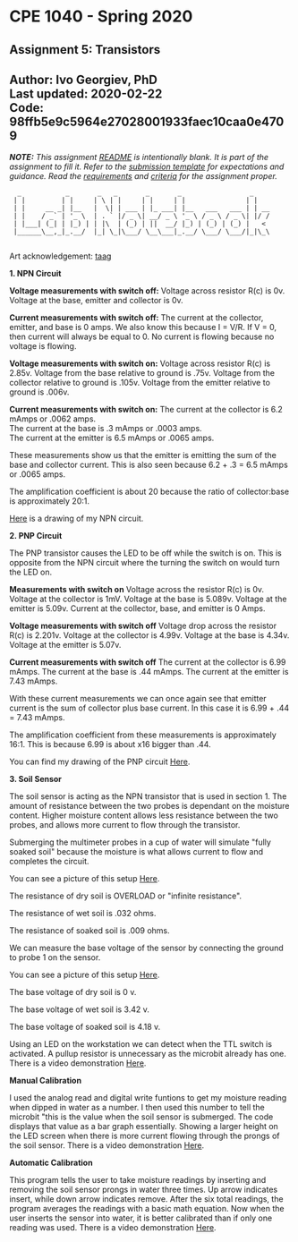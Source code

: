 # CPE 1040 - Spring 2020

## Assignment 5: Transistors

Author: Ivo Georgiev, PhD  
Last updated: 2020-02-22  
Code: 98ffb5e9c5964e27028001933faec10caa0e4709  
---

_**NOTE:** This assignment [README](README.md) is _intentionally_ blank. It is part of the assignment to fill it. Refer to the [submission template](submission-template.md) for expectations and guidance. Read the [requirements](requirements.md) and [criteria](criteria.md) for the assignment proper._


```
  _           _       _   _       _       _                 _    
 | |         | |     | \ | |     | |     | |               | |   
 | |     __ _| |__   |  \| | ___ | |_ ___| |__   ___   ___ | | __
 | |    / _` | '_ \  | . ` |/ _ \| __/ _ \ '_ \ / _ \ / _ \| |/ /
 | |___| (_| | |_) | | |\  | (_) | ||  __/ |_) | (_) | (_) |   < 
 |______\__,_|_.__/  |_| \_|\___/ \__\___|_.__/ \___/ \___/|_|\_\
                                                                                                                      
```
Art acknowledgement: [taag](http://patorjk.com/software/taag/)

**1. NPN Circuit**

**Voltage measurements with switch off:**
Voltage across resistor R(c) is 0v.
Voltage at the base, emitter and collector is 0v.

**Current measurements with switch off:**
The current at the collector, emitter, and base is 0 amps. We also know this because I = V/R. If V = 0, then current will always be equal to 0. No current is flowing because no voltage is flowing.

**Voltage measurements with switch on:**
Voltage across resistor R(c) is 2.85v.
Voltage from the base relative to ground is .75v.
Voltage from the collector relative to ground is .105v.
Voltage from the emitter relative to ground is .006v.

**Current measurements with switch on:**
The current at the collector is 6.2 mAmps or .0062 amps.     
The current at the base is .3 mAmps or .0003 amps.    
The current at the emitter is 6.5 mAmps or .0065 amps. 

These measurements show us that the emitter is emitting the sum of the base and collector current. This is also seen because 6.2 + .3 = 6.5 mAmps or .0065 amps.  

The amplification coefficient is about 20 because the ratio of collector:base is approximately 20:1.

[Here](https://imgur.com/a/XaB01gS) is a drawing of my NPN circuit.

**2. PNP Circuit**

The PNP transistor causes the LED to be off while the switch is on. This is opposite from the NPN circuit where the turning the switch on would turn the LED on.

**Measurements with switch on**
Voltage across the resistor R(c) is 0v.
Voltage at the collector is 1mV.
Voltage at the base is 5.089v.
Voltage at the emitter is 5.09v.
Current at the collector, base, and emitter is 0 Amps.

**Voltage measurements with switch off**
Voltage drop across the resistor R(c) is 2.201v.
Voltage at the collector is 4.99v.
Voltage at the base is 4.34v.
Voltage at the emitter is 5.07v.

**Current measurements with switch off**
The current at the collector is 6.99 mAmps.
The current at the base is .44 mAmps.
The current at the emitter is 7.43 mAmps. 

With these current measurements we can once again see that emitter current is the sum of collector plus base current. In this case it is 6.99 + .44 = 7.43 mAmps.

The amplification coefficient from these measurements is approximately 16:1. This is because 6.99 is about x16 bigger than .44.

You can find my drawing of the PNP circuit [Here](https://imgur.com/a/4xbOpXB).

**3. Soil Sensor** 

The soil sensor is acting as the NPN transistor that is used in section 1. The amount of resistance between the two probes is dependant on the moisture content. Higher moisture content allows less resistance between the two probes, and allows more current to flow through the transistor.

Submerging the multimeter probes in a cup of water will simulate "fully soaked soil" because the moisture is what allows current to flow and completes the circuit.

You can see a picture of this setup [Here](https://imgur.com/tRN2xT3).

The resistance of dry soil is OVERLOAD or "infinite resistance".

The resistance of wet soil is .032 ohms.

The resistance of soaked soil is .009 ohms.

We can measure the base voltage of the sensor by connecting the ground to probe 1 on the sensor.

You can see a picture of this setup [Here](https://imgur.com/kd04EKe).

The base voltage of dry soil is 0 v.

The base voltage of wet soil is 3.42 v.

The base voltage of soaked soil is 4.18 v.

Using an LED on the workstation we can detect when the TTL switch is activated. A pullup resistor is unnecessary as the microbit already has one. There is a video demonstration [Here](https://imgur.com/i19iXsm).

**Manual Calibration**

I used the analog read and digital write funtions to get my moisture reading when dipped in water as a number. I then used this number to tell the microbit "this is the value when the soil sensor is submerged. The code displays that value as a bar graph essentially. Showing a larger height on the LED screen when there is more current flowing through the prongs of the soil sensor. There is a video demonstration [Here](https://imgur.com/a/vzhKwTm).

**Automatic Calibration** 

This program tells the user to take moisture readings by inserting and removing the soil sensor prongs in water three times. Up arrow indicates insert, while down arrow indicates remove. After the six total readings, the program averages the readings with a basic math equation. Now when the user inserts the sensor into water, it is better calibrated than if only one reading was used.
There is a video demonstration [Here](https://imgur.com/xz8E3EB).
